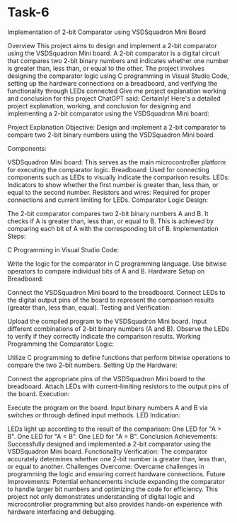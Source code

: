 # Task-6
Implementation of 2-bit Comparator using VSDSquadron Mini Board

Overview
This project aims to design and implement a 2-bit comparator using the VSDSquadron Mini board. A 2-bit comparator is a digital circuit that compares two 2-bit binary numbers and indicates whether one number is greater than, less than, or equal to the other. The project involves designing the comparator logic using C programming in Visual Studio Code, setting up the hardware connections on a breadboard, and verifying the functionality through LEDs connected
Give me project explanation working and conclusion for this project 
ChatGPT said:
Certainly! Here's a detailed project explanation, working, and conclusion for designing and implementing a 2-bit comparator using the VSDSquadron Mini board:

Project Explanation
Objective: Design and implement a 2-bit comparator to compare two 2-bit binary numbers using the VSDSquadron Mini board.

Components:

VSDSquadron Mini board: This serves as the main microcontroller platform for executing the comparator logic.
Breadboard: Used for connecting components such as LEDs to visually indicate the comparison results.
LEDs: Indicators to show whether the first number is greater than, less than, or equal to the second number.
Resistors and wires: Required for proper connections and current limiting for LEDs.
Comparator Logic Design:

The 2-bit comparator compares two 2-bit binary numbers A and B.
It checks if A is greater than, less than, or equal to B.
This is achieved by comparing each bit of A with the corresponding bit of B.
Implementation Steps:

C Programming in Visual Studio Code:

Write the logic for the comparator in C programming language.
Use bitwise operators to compare individual bits of A and B.
Hardware Setup on Breadboard:

Connect the VSDSquadron Mini board to the breadboard.
Connect LEDs to the digital output pins of the board to represent the comparison results (greater than, less than, equal).
Testing and Verification:

Upload the compiled program to the VSDSquadron Mini board.
Input different combinations of 2-bit binary numbers (A and B).
Observe the LEDs to verify if they correctly indicate the comparison results.
Working
Programming the Comparator Logic:

Utilize C programming to define functions that perform bitwise operations to compare the two 2-bit numbers.
Setting Up the Hardware:

Connect the appropriate pins of the VSDSquadron Mini board to the breadboard.
Attach LEDs with current-limiting resistors to the output pins of the board.
Execution:

Execute the program on the board.
Input binary numbers A and B via switches or through defined input methods.
LED Indication:

LEDs light up according to the result of the comparison:
One LED for "A > B".
One LED for "A < B".
One LED for "A = B".
Conclusion
Achievements: Successfully designed and implemented a 2-bit comparator using the VSDSquadron Mini board.
Functionality Verification: The comparator accurately determines whether one 2-bit number is greater than, less than, or equal to another.
Challenges Overcome: Overcame challenges in programming the logic and ensuring correct hardware connections.
Future Improvements: Potential enhancements include expanding the comparator to handle larger bit numbers and optimizing the code for efficiency.
This project not only demonstrates understanding of digital logic and microcontroller programming but also provides hands-on experience with hardware interfacing and debugging.
